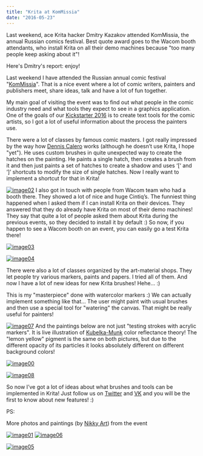 ```yaml
---
title: "Krita at KomMissia"
date: "2016-05-23"
---
```


Last weekend, ace Krita hacker Dmitry Kazakov attended KomMissia, the annual Russian comics festival. Best quote award goes to the Wacom booth attendants, who install Krita on all their demo machines because "too many people keep asking about it"!

Here's Dmitry's report: enjoy!

Last weekend I have attended the Russian annual comic festival "[KomMissia](http://kommissia.ru/)". That is a nice event where a lot of comic writers, painters and publishers meet, share ideas, talk and have a lot of fun together.

My main goal of visiting the event was to find out what people in the comic industry need and what tools they expect to see in a graphics application. One of the goals of our [Kickstarter 2016](https://www.kickstarter.com/projects/krita/krita-2016-lets-make-text-and-vector-art-awesome) is to create text tools for the comic artists, so I got a lot of useful information about the process the painters use.

There were a lot of classes by famous comic masters. I got really impressed by the way how [Dennis Calero](http://denniscalero.com/) works (although he doesn’t use Krita, I hope "yet"). He uses custom brushes in quite unexpected way to create the hatches on the painting. He paints a single hatch, then creates a brush from it and then just paints a set of hatches to create a shadow and uses ‘\[‘ and ‘\]’ shortcuts to modify the size of single hatches. Now I really want to implement a shortcut for that in Krita!

[![image02](/images/posts/2016/image02-1024x768.jpg)](/images/posts/2016/image02.jpg) I also got in touch with people from Wacom team who had a booth there. They showed a lot of nice and huge Cintiq’s. The funniest thing happened when I asked them if I can install Krita on their devices. They answered that they do already have Krita on most of their demo machines! They say that quite a lot of people asked them about Krita during the previous events, so they decided to install it by default :) So now, if you happen to see a Wacom booth on an event, you can easily go a test Krita there!

[![image03](/images/posts/2016/image03-1024x768.jpg)](/images/posts/2016/image03.jpg)

[![image04](/images/posts/2016/image04-1024x768.jpg)](/images/posts/2016/image04.jpg)

There were also a lot of classes organized by the art-material shops. They let people try various markers, paints and papers. I tried all of them. And now I have a lot of new ideas for new Krita brushes! Hehe… :)

This is my "masterpiece" done with watercolor markers :) We can actually implement something like that… The user might paint with usual brushes and then use a special tool for "watering" the canvas. That might be really useful for painters!

[![image07](/images/posts/2016/image07-768x1024.jpg)](/images/posts/2016/image07.jpg) And the paintings below are not just "testing strokes with acrylic markers". It is live illustration of [Kubelka-Munk](https://de.wikipedia.org/wiki/Kubelka-Munk-Theorie) color reflectance theory! The "lemon yellow" pigment is the same on both pictures, but due to the different opacity of its particles it looks absolutely different on different background colors!

[![image00](/images/posts/2016/image00-1024x768.jpg)](/images/posts/2016/image00.jpg)

[![image08](/images/posts/2016/image08-1024x768.jpg)](/images/posts/2016/image08.jpg)

So now I’ve got a lot of ideas about what brushes and tools can be implemented in Krita! Just follow us on [Twitter](https://twitter.com/krita_painting) and [VK](http://vk.com/ilovefreeart) and you will be the first to know about new features! :)

PS:

More photos and paintings (by [Nikky Art](http://vk.com/toryberriro)) from the event

[![image01](/images/posts/2016/image01-1024x768.jpg)](/images/posts/2016/image01.jpg) [![image06](/images/posts/2016/image06-1024x830.jpg)](/images/posts/2016/image06.jpg)

[![image05](/images/posts/2016/image05-1024x768.jpg)](/images/posts/2016/image05.jpg)
